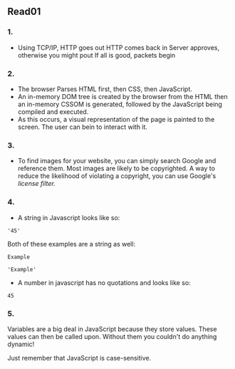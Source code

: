 ## Read01

### 1.
- Using TCP/IP, HTTP goes out
HTTP comes back in
Server approves, otherwise you might pout
If all is good, packets begin

### 2.
- The browser Parses HTML first, then CSS, then JavaScript. 
- An in-memory DOM tree is created by the browser from the HTML then an in-memory CSSOM is generated, followed by the JavaScript being compiled and executed.
- As this occurs, a visual representation of the page is painted to the screen. The user can bein to interact with it.

### 3.
- To find images for your website, you can simply search Google and reference them. Most images are likely to be copyrighted. A way to reduce the likelihood of violating a copyright, you can use Google's *license filter.*

### 4.
- A string in Javascript looks like so:
```
'45'
```
Both of these examples are a string as well:
```
Example
```
```
'Example'
```
- A number in javascript has no quotations and looks like so:
```
45
```

### 5.
Variables are a big deal in JavaScript because they store values. These values can then be called upon. Without them you couldn't do anything dynamic!

Just remember that JavaScript is case-sensitive.